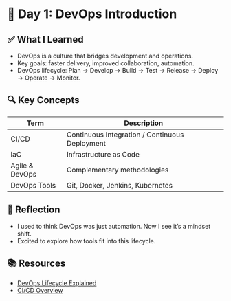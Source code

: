 # 📅 Day 1: DevOps Introduction

## ✅ What I Learned
- DevOps is a culture that bridges development and operations.
- Key goals: faster delivery, improved collaboration, automation.
- DevOps lifecycle: Plan → Develop → Build → Test → Release → Deploy → Operate → Monitor.

## 🔍 Key Concepts
| Term         | Description |
|--------------|-------------|
| CI/CD        | Continuous Integration / Continuous Deployment |
| IaC          | Infrastructure as Code |
| Agile & DevOps | Complementary methodologies |
| DevOps Tools | Git, Docker, Jenkins, Kubernetes |

## 🧠 Reflection
- I used to think DevOps was just automation. Now I see it’s a mindset shift.
- Excited to explore how tools fit into this lifecycle.

## 📚 Resources
- [DevOps Lifecycle Explained](https://www.redhat.com/en/topics/devops/what-is-devops)
- [CI/CD Overview](https://www.atlassian.com/continuous-delivery)
